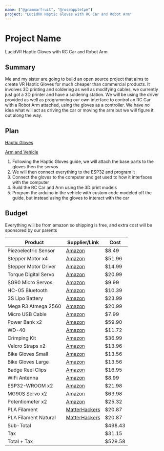 ```yaml
---
name: ["@grammarfruit", "@roseappletpe"]
project: "LucidVR Haptic Gloves with RC Car and Robot Arm"
---
```


# Project Name

LucidVR Haptic Gloves with RC Car and Robot Arm

## Summary

Me and my sister are going to build an open source project that aims to create VR Haptic Gloves for much cheaper than commercial products. It involves 3D printing and soldering as well as modifying cables, we currently just got a 3D printer and have a soldering station. We will be using the driver provided as well as programming our own interface to control an RC Car with a Robot Arm attached, using the gloves as a controller. We have no idea what will act as driving the car or moving the arm but we will figure it out along the way.

## Plan

[Haptic Gloves](https://github.com/LucidVR/lucidgloves/wiki/Prototype-4-Parts-List)

[Arm and Vehicle](https://howtomechatronics.com/projects/arduino-robot-arm-and-mecanum-wheels-platform-automatic-operation/)

1. Following the Haptic Gloves guide, we will attach the base parts to the gloves then the servos
2. We will then connect everything to the ESP32 and program it
3. Connect the gloves to the computer and get used to how it interfaces with the computer
4. Build the RC Car and Arm using the 3D print models
5. Program the arduino in the vehicle with custom code modeled off the guide, but instead using the gloves to interact with the car

## Budget

Everything will be from amazon so shipping is free, and extra cost will be sponsored by our parents

| Product         | Supplier/Link                         | Cost   |
| --------------- | ------------------------------------- | ------ |
| Piezoelectric Sensor | [Amazon](https://www.amazon.com/gp/product/B07Q9J5C4G/ref=ox_sc_act_title_1?smid=A30QSGOJR8LMXA&psc=1) | $8.49 |
| Stepper Motor x4 | [Amazon](https://www.amazon.com/gp/product/B00PNEQI7W/ref=ox_sc_act_title_2?smid=AWQBCGWISS7BL&psc=1) | $51.96 |
| Stepper Motor Driver | [Amazon](https://www.amazon.com/gp/product/B01NCE3ZW1/ref=ox_sc_act_title_3?smid=A30QSGOJR8LMXA&psc=1) | $14.99 |
| Torque Digital Servo | [Amazon](https://www.amazon.com/gp/product/B07MFK266B/ref=ox_sc_act_title_4?smid=A2QTZX14X1D97I&psc=1) | $20.99 |
| SG90 Micro Servos | [Amazon](https://www.amazon.com/gp/product/B07MLR1498/ref=ox_sc_act_title_5?smid=A2QTZX14X1D97I&psc=1) | $9.99 |
| HC-05 Bluetooth | [Amazon](https://www.amazon.com/gp/product/B071YJG8DR/ref=ox_sc_act_title_6?smid=A30QSGOJR8LMXA&psc=1) | $10.39 |
| 3S Lipo Battery | [Amazon](https://www.amazon.com/gp/product/B091T3T2NP/ref=ox_sc_act_title_7?smid=A2YFGUYOOPVJZ2&psc=1) | $23.99 |
| Mega R3 Atmega 2560 | [Amazon](https://www.amazon.com/gp/product/B01H4ZLZLQ/ref=ox_sc_act_title_8?smid=A2WWHQ25ENKVJ1&psc=1) | $20.99 |
| Micro USB Cable | [Amazon](https://www.amazon.com/gp/product/B095JZSHXQ/ref=ox_sc_act_title_9?smid=A1FYORZ4MBN3U4&psc=1) | $7.99 |
| Power Bank x2 | [Amazon](https://www.amazon.com/gp/product/B094G1GL8T/ref=ox_sc_act_title_10?smid=A1648LC4ZXGT54&psc=1) | $59.90 |
| WD-40 | [Amazon](https://www.amazon.com/gp/product/B00ITS7LRU/ref=ox_sc_act_title_11?smid=ATVPDKIKX0DER&psc=1) | $11.72 |
| Crimping Kit | [Amazon](https://www.amazon.com/gp/product/B07ZK5F8HP/ref=ox_sc_act_title_12?smid=ANYK2SEFS0EGZ&psc=1) | $36.99 |
| Velcro Straps x2 | [Amazon](https://www.amazon.com/gp/product/B00006IC2R/ref=ox_sc_act_title_13?smid=ATVPDKIKX0DER&psc=1) | $13.96 |
| Bike Gloves Small | [Amazon](https://www.amazon.com/gp/product/B07VHR1ZD3/ref=ox_sc_act_title_14?smid=AUB0SXVRBYFTD&psc=1) | $13.56 |
| Bike Gloves Large | [Amazon](https://www.amazon.com/gp/product/B07VFPY722/ref=ox_sc_act_title_15?smid=AUB0SXVRBYFTD&psc=1) | $13.56 |
| Badge Reel Clips | [Amazon](https://www.amazon.com/gp/product/B0732Z7T8W/ref=ox_sc_act_title_16?smid=A12N14GC39SHEQ&psc=1) | $16.95 |
| WiFi Antenna | [Amazon](https://www.amazon.com/gp/product/B07R21LN5P/ref=ox_sc_act_title_17?smid=A3QGQTWHPH4WOA&psc=1) | $8.99 |
| ESP32-WROOM x2 | [Amazon](https://www.amazon.com/gp/product/B09BM1QW29/ref=ox_sc_act_title_18?smid=A14XFIGSXQ69KC&psc=1) | $21.98 |
| MG90S Servo x2 | [Amazon](https://www.amazon.com/gp/product/B07R3ZYQLC/ref=ox_sc_act_title_19?smid=A3H1S8HVHBGDBK&psc=1) | $63.98 |
| Potentiometer x2 | [Amazon](https://www.amazon.com/gp/product/B07XQ1Q9RN/ref=ox_sc_act_title_20?smid=A1LH3TFU4S09BS&psc=1) | $25.32 |
| PLA Filament | [MatterHackers](https://www.matterhackers.com/store/l/175mm-pla-filament-lightblue-1-kg/sk/M4M03KA6) | $20.87 |
| PLA Filament Natural | [MatterHackers](https://www.matterhackers.com/store/l/175mm-pla-filament-natural-1-kg/sk/M0QV78YA) | $20.87 | 
| Sub-Total           |                                       | $498.43 |
| Tax                 |                                       | $31.15  |
| Total + Tax         |                                       | $529.58 |

